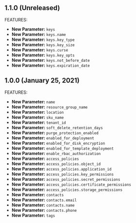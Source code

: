 ## 1.1.0 (Unreleased)

FEATURES:

* **New Parameter:** `keys`
* **New Parameter:** `keys.name`
* **New Parameter:** `keys.key_type`
* **New Parameter:** `keys.key_size`
* **New Parameter:** `keys.curse`
* **New Parameter:** `keys.key_opts`
* **New Parameter:** `keys.not_before_date`
* **New Parameter:** `keys.expiration_date`

## 1.0.0 (January 25, 2021)

FEATURES:

* **New Parameter:** `name`
* **New Parameter:** `resource_group_name`
* **New Parameter:** `location`
* **New Parameter:** `sku_name`
* **New Parameter:** `tenant_id`
* **New Parameter:** `soft_delete_retention_days`
* **New Parameter:** `purge_protection_enabled`
* **New Parameter:** `enabled_for_deployment`
* **New Parameter:** `enabled_for_disk_encryption`
* **New Parameter:** `enabled_for_template_deployment`
* **New Parameter:** `enable_rbac_authorization`
* **New Parameter:** `access_policies`
* **New Parameter:** `access_policies.object_id`
* **New Parameter:** `access_policies.application_id`
* **New Parameter:** `access_policies.key_permissions`
* **New Parameter:** `access_policies.secret_permissions`
* **New Parameter:** `access_policies.certificate_permissions`
* **New Parameter:** `access_policies.storage_permissions`
* **New Parameter:** `contacts`
* **New Parameter:** `contacts.email`
* **New Parameter:** `contacts.name`
* **New Parameter:** `contacts.phone`
* **New Parameter:** `tags`